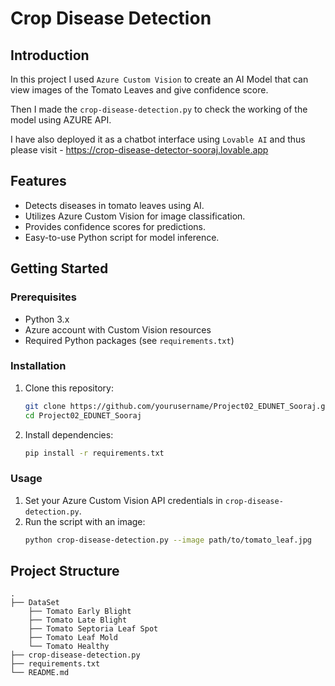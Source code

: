 # Crop Disease Detection

## Introduction

In this project I used `Azure Custom Vision` to create an AI Model that can view images of the Tomato Leaves and give confidence score. 

Then I made the `crop-disease-detection.py` to check the working of the model using AZURE API.

I have also deployed it as a chatbot interface using `Lovable AI` and thus please visit - https://crop-disease-detector-sooraj.lovable.app

## Features

- Detects diseases in tomato leaves using AI.
- Utilizes Azure Custom Vision for image classification.
- Provides confidence scores for predictions.
- Easy-to-use Python script for model inference.

## Getting Started

### Prerequisites

- Python 3.x
- Azure account with Custom Vision resources
- Required Python packages (see `requirements.txt`)

### Installation

1. Clone this repository:
    ```bash
    git clone https://github.com/yourusername/Project02_EDUNET_Sooraj.git
    cd Project02_EDUNET_Sooraj
    ```
2. Install dependencies:
    ```bash
    pip install -r requirements.txt
    ```

### Usage

1. Set your Azure Custom Vision API credentials in `crop-disease-detection.py`.
2. Run the script with an image:
    ```bash
    python crop-disease-detection.py --image path/to/tomato_leaf.jpg
    ```

## Project Structure

```
.
├── DataSet
    ├── Tomato Early Blight
    ├── Tomato Late Blight
    ├── Tomato Septoria Leaf Spot
    ├── Tomato Leaf Mold
    └── Tomato Healthy
├── crop-disease-detection.py
├── requirements.txt
└── README.md
```
